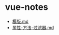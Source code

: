 # vue-notes



- [模版.md](https://github.com/xxydrr/vue-notes/blob/main/模版.md)
- [属性-方法-过滤器.md](https://github.com/xxydrr/vue-notes/blob/main/属性-方法-过滤器.md)

